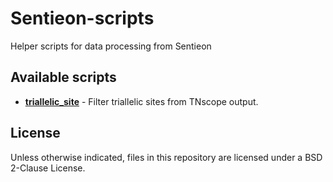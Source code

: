 # Sentieon-scripts
Helper scripts for data processing from Sentieon

## Available scripts
- [**triallelic_site**](/merge_mnp) - Filter triallelic sites from TNscope output.

## License
Unless otherwise indicated, files in this repository are licensed under a BSD 2-Clause License.
